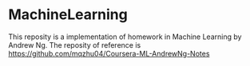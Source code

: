 # MachineLearning
This reposity is a implementation of homework in Machine Learning by Andrew Ng. 
The reposity of reference is https://github.com/mqzhu04/Coursera-ML-AndrewNg-Notes
